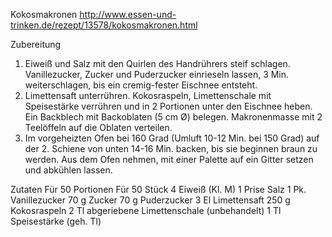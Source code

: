 Kokosmakronen
http://www.essen-und-trinken.de/rezept/13578/kokosmakronen.html

Zubereitung
1. Eiweiß und Salz mit den Quirlen des Handrührers steif schlagen. Vanillezucker, Zucker und Puderzucker einrieseln lassen, 3 Min. weiterschlagen, bis ein cremig-fester Eischnee entsteht.
2. Limettensaft unterrühren. Kokosraspeln, Limettenschale mit Speisestärke verrühren und in 2 Portionen unter den Eischnee heben. Ein Backblech mit Backoblaten (5 cm Ø) belegen. Makronenmasse mit 2 Teelöffeln auf die Oblaten verteilen.
3. Im vorgeheizten Ofen bei 160 Grad (Umluft 10-12 Min. bei 150 Grad) auf der 2. Schiene von unten 14-16 Min. backen, bis sie beginnen braun zu werden. Aus dem Ofen nehmen, mit einer Palette auf ein Gitter setzen und abkühlen lassen.

Zutaten
Für 50 Portionen
Für 50 Stück
4 Eiweiß (Kl. M)
1 Prise Salz
1 Pk. Vanillezucker
70 g Zucker
70 g Puderzucker
3 El Limettensaft
250 g Kokosraspeln
2 Tl abgeriebene Limettenschale (unbehandelt)
1 Tl Speisestärke (geh. Tl)
